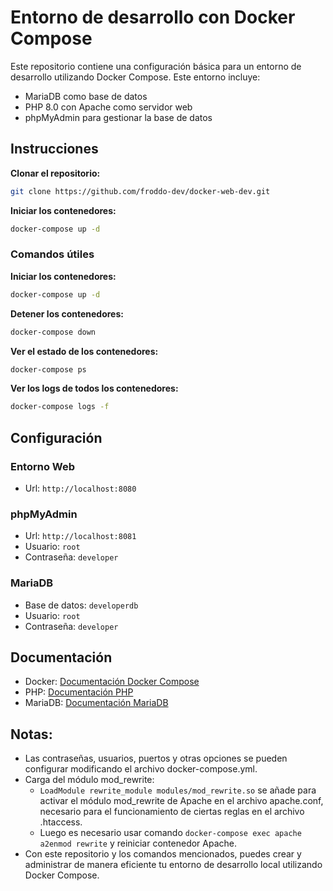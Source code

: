 # Entorno de desarrollo con Docker Compose 

Este repositorio contiene una configuración básica para un entorno de desarrollo utilizando Docker Compose. Este entorno incluye:

- MariaDB como base de datos
- PHP 8.0 con Apache como servidor web
- phpMyAdmin para gestionar la base de datos

## Instrucciones

**Clonar el repositorio:**

```bash
git clone https://github.com/froddo-dev/docker-web-dev.git
```

**Iniciar los contenedores:**
```bash
docker-compose up -d
```

### Comandos útiles

**Iniciar los contenedores:**
```bash
docker-compose up -d
```

**Detener los contenedores:**
```bash
docker-compose down
```

**Ver el estado de los contenedores:**
```bash
docker-compose ps
```

**Ver los logs de todos los contenedores:**
```bash
docker-compose logs -f
```

## Configuración

### Entorno Web
- Url: `http://localhost:8080`

### phpMyAdmin
- Url: `http://localhost:8081`
- Usuario: `root`
- Contraseña: `developer`

### MariaDB
- Base de datos: `developerdb`
- Usuario: `root`
- Contraseña: `developer`

## Documentación
- Docker: [Documentación Docker Compose](https://docs.docker.com/compose/)
- PHP: [Documentación PHP](https://www.php.net/manual/es/)
- MariaDB: [Documentación MariaDB](https://mariadb.com/kb/en/documentation/)

## Notas:
- Las contraseñas, usuarios, puertos y otras opciones se pueden configurar modificando el archivo docker-compose.yml. 
- Carga del módulo mod_rewrite: 
  - `LoadModule rewrite_module modules/mod_rewrite.so` se añade para activar el módulo mod_rewrite de Apache en el archivo apache.conf, necesario para el funcionamiento de ciertas reglas en el archivo .htaccess.
  - Luego es necesario usar comando `docker-compose exec apache a2enmod rewrite` y reiniciar contenedor Apache.
- Con este repositorio y los comandos mencionados, puedes crear y administrar de manera eficiente tu entorno de desarrollo local utilizando Docker Compose.
